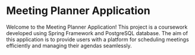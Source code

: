 # Meeting Planner Application
Welcome to the Meeting Planner Application! This project is a coursework developed using Spring Framework and PostgreSQL database. The aim of this application is to provide users with a platform for scheduling meetings efficiently and managing their agendas seamlessly.
